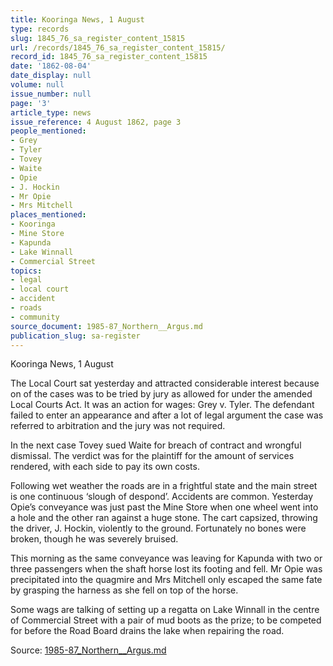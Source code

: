 ```yaml
---
title: Kooringa News, 1 August
type: records
slug: 1845_76_sa_register_content_15815
url: /records/1845_76_sa_register_content_15815/
record_id: 1845_76_sa_register_content_15815
date: '1862-08-04'
date_display: null
volume: null
issue_number: null
page: '3'
article_type: news
issue_reference: 4 August 1862, page 3
people_mentioned:
- Grey
- Tyler
- Tovey
- Waite
- Opie
- J. Hockin
- Mr Opie
- Mrs Mitchell
places_mentioned:
- Kooringa
- Mine Store
- Kapunda
- Lake Winnall
- Commercial Street
topics:
- legal
- local court
- accident
- roads
- community
source_document: 1985-87_Northern__Argus.md
publication_slug: sa-register
---
```


Kooringa News, 1 August

The Local Court sat yesterday and attracted considerable interest because on of the cases was to be tried by jury as allowed for under the amended Local Courts Act.  It was an action for wages: Grey v. Tyler.  The defendant failed to enter an appearance and after a lot of legal argument the case was referred to arbitration and the jury was not required.

In the next case Tovey sued Waite for breach of contract and wrongful dismissal.  The verdict was for the plaintiff for the amount of services rendered, with each side to pay its own costs.

Following wet weather the roads are in a frightful state and the main street is one continuous ‘slough of despond’.  Accidents are common.  Yesterday Opie’s conveyance was just past the Mine Store when one wheel went into a hole and the other ran against a huge stone.  The cart capsized, throwing the driver, J. Hockin, violently to the ground.  Fortunately no bones were broken, though he was severely bruised.

This morning as the same conveyance was leaving for Kapunda with two or three passengers when the shaft horse lost its footing and fell.  Mr Opie was precipitated into the quagmire and Mrs Mitchell only escaped the same fate by grasping the harness as she fell on top of the horse.

Some wags are talking of setting up a regatta on Lake Winnall in the centre of Commercial Street with a pair of mud boots as the prize; to be competed for before the Road Board drains the lake when repairing the road.

Source: [1985-87_Northern__Argus.md](/downloads/markdown/1985-87_Northern__Argus.md)
